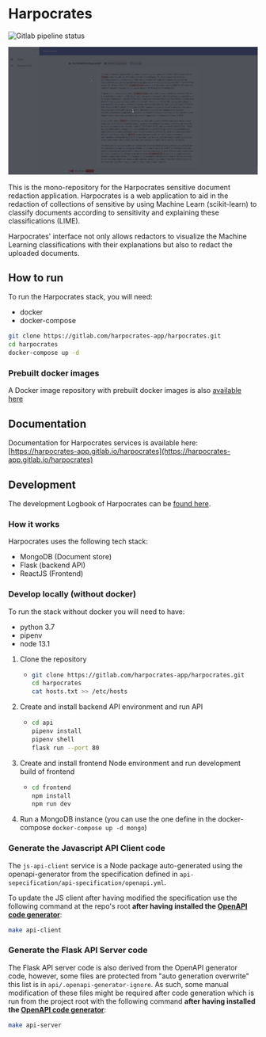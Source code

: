 # Harpocrates

![Gitlab pipeline status](https://gitlab.com/harpocrates-app/harpocrates/badges/master/pipeline.svg)

![UI demo](static/document_edit.gif)

This is the mono-repository for the Harpocrates sensitive document redaction application. Harpocrates is a web application to aid in the redaction of collections of sensitive by using Machine Learn (scikit-learn) to classify documents according to sensitivity and explaining these classifications (LIME).

Harpocrates' interface not only allows redactors to visualize the Machine Learning classifications with their explanations but also to redact the uploaded documents.

## How to run

To run the Harpocrates stack, you will need:

- docker
- docker-compose

```bash
git clone https://gitlab.com/harpocrates-app/harpocrates.git
cd harpocrates
docker-compose up -d
```

### Prebuilt docker images

A Docker image repository with prebuilt docker images is also [available here](https://gitlab.com/harpocrates-app/harpocrates/container_registry)

## Documentation

Documentation for Harpocrates services is available here: [https://harpocrates-app.gitlab.io/harpocrates](https://harpocrates-app.gitlab.io/harpocrates)

## Development

The development Logbook of Harpocrates can be [found here](https://dissertation.guillaume.desusanne.com).

### How it works

Harpocrates uses the following tech stack:

- MongoDB (Document store)
- Flask (backend API)
- ReactJS (Frontend)

### Develop locally (without docker)

To run the stack without docker you will need to have:

- python 3.7
- pipenv
- node 13.1

1. Clone the repository
   - ```bash
     git clone https://gitlab.com/harpocrates-app/harpocrates.git
     cd harpocrates
     cat hosts.txt >> /etc/hosts
     ```
2. Create and install backend API environment and run API
   - ```bash
     cd api
     pipenv install
     pipenv shell
     flask run --port 80
     ```
3. Create and install frontend Node environment and run development build of frontend
   - ```bash
     cd frontend
     npm install
     npm run dev
     ```
4. Run a MongoDB instance (you can use the one define in the docker-compose `docker-compose up -d mongo`)

### Generate the Javascript API Client code

The `js-api-client` service is a Node package auto-generated using the openapi-generator from the specification defined in `api-sepecification/api-specification/openapi.yml`.

To update the JS client after having modified the specification use the following command at the repo's root **after having installed the [OpenAPI code generator](https://github.com/OpenAPITools/openapi-generator)**:

```bash
make api-client
```

### Generate the Flask API Server code

The Flask API server code is also derived from the OpenAPI generator code, however, some files are protected from "auto generation overwrite" this list is in `api/.openapi-generator-ignore`. As such, some manual modification of these files might be required after code generation which is run from the project root with the following command **after having installed the [OpenAPI code generator](https://github.com/OpenAPITools/openapi-generator)**:

```bash
make api-server
```
